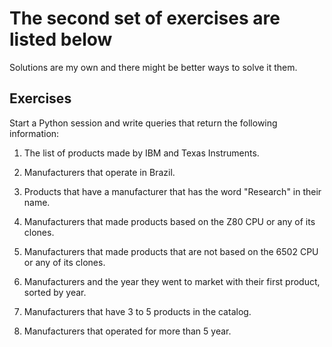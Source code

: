 # The second set of exercises are listed below

Solutions are my own and there might be better ways to solve it them.

## Exercises

Start a Python session and write queries that return the following information:

1. The list of products made by IBM and Texas Instruments.

2. Manufacturers that operate in Brazil.

3. Products that have a manufacturer that has the word "Research" in their name.

4. Manufacturers that made products based on the Z80 CPU or any of its clones.

5. Manufacturers that made products that are not based on the 6502 CPU or any
   of its clones.

6. Manufacturers and the year they went to market with their first product,
   sorted by year.

7. Manufacturers that have 3 to 5 products in the catalog.

8. Manufacturers that operated for more than 5 year.
